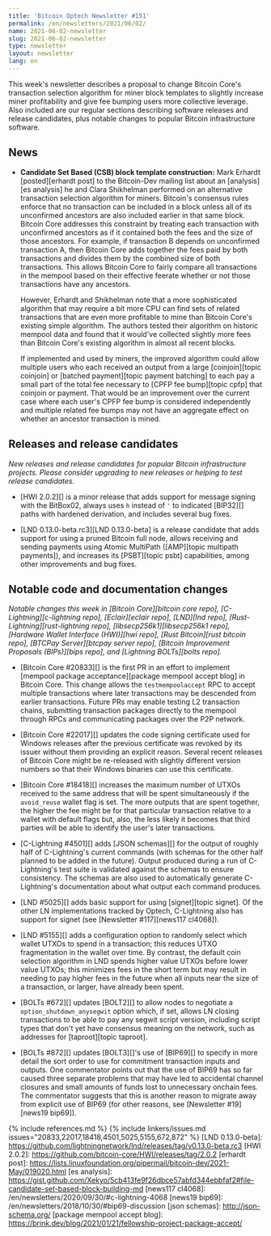 ```yaml
---
title: 'Bitcoin Optech Newsletter #151'
permalink: /en/newsletters/2021/06/02/
name: 2021-06-02-newsletter
slug: 2021-06-02-newsletter
type: newsletter
layout: newsletter
lang: en
---
```

This week's newsletter describes a proposal to change Bitcoin Core's
transaction selection algorithm for miner block templates to slightly
increase miner profitability and give fee bumping users more
collective leverage.  Also included are our regular sections describing
software releases and release candidates, plus notable changes to popular
Bitcoin infrastructure software.

## News

- **Candidate Set Based (CSB) block template construction:** Mark
  Erhardt [posted][erhardt post] to the Bitcoin-Dev mailing list about
  an [analysis][es analysis] he and Clara Shikhelman performed on an
  alternative transaction selection algorithm for miners.  Bitcoin's
  consensus rules enforce that no transaction can be included in a block
  unless all of its unconfirmed ancestors are also included earlier in
  that same block.  Bitcoin Core addresses this constraint by treating
  each transaction with unconfirmed ancestors as if it contained both
  the fees and the size of those ancestors.  For example, if transaction B
  depends on unconfirmed transaction A, then Bitcoin Core adds together
  the fees paid by both transactions and divides them by the combined
  size of both transactions.  This allows Bitcoin Core to fairly compare
  all transactions in the mempool based on their effective feerate
  whether or not those transactions have any ancestors.

    However, Erhardt and Shikhelman note that a more sophisticated
    algorithm that may require a bit more CPU can find sets of related
    transactions that are even more profitable to mine than Bitcoin
    Core's existing simple algorithm.  The authors tested their
    algorithm on historic mempool data and found that it would've
    collected slightly more fees than Bitcoin Core's existing algorithm
    in almost all recent blocks.

    If implemented and used by miners, the improved algorithm could
    allow multiple users who each received an output from a large
    [coinjoin][topic coinjoin] or [batched payment][topic payment
    batching] to each pay a small part of the total fee necessary to [CPFP
    fee bump][topic cpfp] that coinjoin or payment.  That would be an
    improvement over the current case where each user's CPFP fee bump is
    considered independently and multiple related fee bumps may not have
    an aggregate effect on whether an ancestor transaction is mined.

## Releases and release candidates

*New releases and release candidates for popular Bitcoin infrastructure
projects.  Please consider upgrading to new releases or helping to test
release candidates.*

- [HWI 2.0.2][] is a minor release that adds support for message signing
  with the BitBox02, always uses `h` instead of `'` to indicated
  [BIP32][] paths with hardened derivation, and includes several bug
  fixes.

- [LND 0.13.0-beta.rc3][LND 0.13.0-beta] is a release candidate that
  adds support for using a pruned Bitcoin full node, allows receiving
  and sending payments using Atomic MultiPath ([AMP][topic multipath payments]),
  and increases its [PSBT][topic psbt] capabilities, among other improvements
  and bug fixes.

## Notable code and documentation changes

*Notable changes this week in [Bitcoin Core][bitcoin core repo],
[C-Lightning][c-lightning repo], [Eclair][eclair repo], [LND][lnd repo],
[Rust-Lightning][rust-lightning repo], [libsecp256k1][libsecp256k1
repo], [Hardware Wallet Interface (HWI)][hwi repo],
[Rust Bitcoin][rust bitcoin repo], [BTCPay Server][btcpay server repo],
[Bitcoin Improvement Proposals (BIPs)][bips repo], and [Lightning
BOLTs][bolts repo].*

- [Bitcoin Core #20833][] is the first PR in an effort to implement
  [mempool package acceptance][package mempool accept blog] in Bitcoin
  Core. This change allows the `testmempoolaccept` RPC
  to accept multiple transactions where later transactions may be
  descended from earlier transactions. Future PRs may enable testing L2 transaction
  chains, submitting transaction packages directly to the mempool through RPCs
  and communicating packages over the P2P network.

- [Bitcoin Core #22017][] updates the code signing certificate used for
  Windows releases after the previous certificate was revoked by its
  issuer without them providing an explicit reason.  Several recent
  releases of Bitcoin Core might be re-released with slightly different
  version numbers so that their Windows binaries can use this
  certificate.

- [Bitcoin Core #18418][] increases the maximum number of UTXOs received
  to the same address that will be spent simultaneously if the
  `avoid_reuse` wallet flag is set.  The more outputs that are spent
  together, the higher the fee might be for that particular transaction relative to a wallet with
  default flags but, also, the less likely it becomes that third parties
  will be able to identify the user's later transactions.

- [C-Lightning #4501][] adds [JSON schemas][] for the output of
  roughly half of C-Lightning's current commands (with schemas for the
  other half planned to be added in the future).  Output produced during
  a run of C-Lightning's test suite is validated against the schemas to
  ensure consistency.  The schemas are also used to automatically
  generate C-Lightning's documentation about what output each command
  produces.

- [LND #5025][] adds basic support for using [signet][topic signet].  Of
  the other LN implementations tracked by Optech, C-Lightning also has
  support for signet (see [Newsletter #117][news117 cl4068]).

- [LND #5155][] adds a configuration option to randomly select which
  wallet UTXOs to spend in a transaction; this reduces UTXO
  fragmentation in the wallet over time.  By contrast, the default coin
  selection algorithm in LND spends higher value UTXOs before lower
  value UTXOs; this minimizes fees in the short term but may result in
  needing to pay higher fees in the future when all inputs near the size
  of a transaction, or larger, have already been spent.

- [BOLTs #672][] updates [BOLT2][] to allow nodes to negotiate a
  `option_shutdown_anysegwit` option which, if set, allows LN closing
  transactions to be able to pay any segwit script version, including
  script types that don't yet have consensus meaning on the network,
  such as addresses for [taproot][topic taproot].

- [BOLTs #872][] updates [BOLT3][]'s use of [BIP69][] to specify in more
  detail the sort order to use for commitment transaction inputs and
  outputs.  One commentator points out that the use of BIP69 has so far
  caused three separate problems that may have led to
  accidental channel closures and small amounts of funds lost to
  unnecessary onchain fees.  The commentator suggests that this is
  another reason to migrate away from explicit use of BIP69 (for other
  reasons, see [Newsletter #19][news19 bip69]).

{% include references.md %}
{% include linkers/issues.md issues="20833,22017,18418,4501,5025,5155,672,872" %}
[LND 0.13.0-beta]: https://github.com/lightningnetwork/lnd/releases/tag/v0.13.0-beta.rc3
[HWI 2.0.2]: https://github.com/bitcoin-core/HWI/releases/tag/2.0.2
[erhardt post]: https://lists.linuxfoundation.org/pipermail/bitcoin-dev/2021-May/019020.html
[es analysis]: https://gist.github.com/Xekyo/5cb413fe9f26dbce57abfd344ebbfaf2#file-candidate-set-based-block-building-md
[news117 cl4068]: /en/newsletters/2020/09/30/#c-lightning-4068
[news19 bip69]: /en/newsletters/2018/10/30/#bip69-discussion
[json schemas]: http://json-schema.org/
[package mempool accept blog]: https://brink.dev/blog/2021/01/21/fellowship-project-package-accept/
